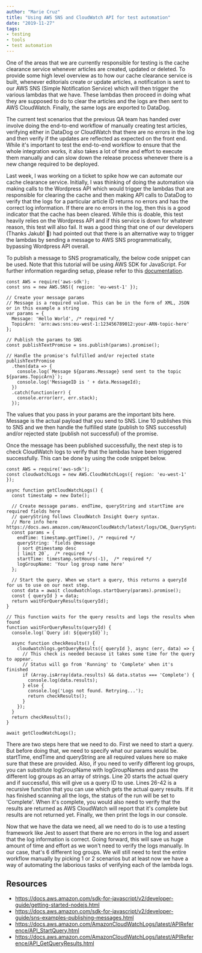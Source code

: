 ```yaml
---
author: "Marie Cruz"
title: "Using AWS SNS and CloudWatch API for test automation"
date: "2019-11-27"
tags:
- testing
- tools
- test automation
---
```


One of the areas that we are currently responsible for testing is the cache clearance service whenever articles are created, updated or deleted. To provide some high level overview as to how our cache clearance service is built, whenever editorials create or update articles, a notification is sent to our AWS SNS (Simple Notification Service) which will then trigger the various lambdas that we have. These lambdas then proceed in doing what they are supposed to do to clear the articles and the logs are then sent to AWS CloudWatch. Finally, the same logs are exported to DataDog. 

The current test scenarios that the previous QA team has handed over involve doing the end-to-end workflow of manually creating test articles, verifying either in DataDog or CloudWatch that there are no errors in the log and then verify if the updates are reflected as expected on the front end. While it's important to test the end-to-end workflow to ensure that the whole integration works, it also takes a lot of time and effort to execute them manually and can slow down the release process whenever there is a new change required to be deployed.

Last week, I was working on a ticket to spike how we can automate our cache clearance service. Initially, I was thinking of doing the automation via making calls to the Wordpress API which would trigger the lambdas that are responsible for clearing the cache and then making API calls to DataDog to verify that the logs for a particular article ID returns no errors and has the correct log information. If there are no errors in the log, then this is a good indicator that the cache has been cleared. While this is doable, this test heavily relies on the Wordpress API and if this service is down for whatever reason, this test will also fail. It was a good thing that one of our developers (Thanks Jakub! 🙂) had pointed out that there is an alternative way to trigger the lambdas by sending a message to AWS SNS programmatically, bypassing Wordpress API overall.

To publish a message to SNS programatically, the below code snippet can be used. Note that this tutorial will be using AWS SDK for JavaScript. For further information regarding setup, please refer to this [documentation](https://docs.aws.amazon.com/sdk-for-javascript/v2/developer-guide/getting-started-nodejs.html).

```
const AWS = require('aws-sdk');
const sns = new AWS.SNS({ region: 'eu-west-1' });

// Create your message params
// Message is a required value. This can be in the form of XML, JSON or in this example a string
var params = {
  Message: 'Hello World', /* required */
  TopicArn: 'arn:aws:sns:eu-west-1:123456789012:your-ARN-topic-here'
};

// Publish the params to SNS
const publishTextPromise = sns.publish(params).promise();

// Handle the promise's fulfilled and/or rejected state
publishTextPromise
  .then(data => {
    console.log(`Message ${params.Message} send sent to the topic ${params.TopicArn}`);
    console.log('MessageID is ' + data.MessageId);
  })
  .catch(function(err) {
    console.error(err, err.stack);
  });
```

The values that you pass in your params are the important bits here. Message is the actual payload that you send to SNS. Line 10 publishes this to SNS and we then handle the fulfilled state (publish to SNS successful) and/or rejected state (publish not successful) of the promise.

Once the message has been published successfully, the next step is to check CloudWatch logs to verify that the lambdas have been triggered successfully. This can be done by using the code snippet below. 

```
const AWS = require('aws-sdk');
const cloudwatchLogs = new AWS.CloudWatchLogs({ region: 'eu-west-1' });

async function getCloudWatchLogs() {
  const timestamp = new Date();
 
  // Create message params. endTime, queryString and startTime are required fields here
  // queryString follows CloudWatch Insight Query syntax. 
  // More info here https://docs.aws.amazon.com/AmazonCloudWatch/latest/logs/CWL_QuerySyntax.html
  const params = {
    endTime: timestamp.getTime(), /* required */
    queryString: `fields @message 
    | sort @timestamp desc
    | limit 20`,  /* required */
    startTime: timestamp.setHours(-1),  /* required */
    logGroupName: 'Your log group name here'
  };
  
  // Start the query. When we start a query, this returns a queryId for us to use on our next step.
  const data = await cloudwatchlogs.startQuery(params).promise();
  const { queryId } = data;
  return waitForQueryResults(queryId);
}
 
// This function waits for the query results and logs the results when found
function waitForQueryResults(queryId) {
  console.log(`Query id: ${queryId}`);
 
  async function checkResults() {
    cloudwatchlogs.getQueryResults({ queryId }, async (err, data) => {
      // This check is needed because it takes some time for the query to appear. 
      // Status will go from 'Running' to 'Complete' when it's finished
      if (Array.isArray(data.results) && data.status === 'Complete') {
        console.log(data.results);
      } else {
        console.log('Logs not found. Retrying...');
        return checkResults();
      }
    });
  }
  return checkResults();
}

await getCloudWatchLogs();
```

There are two steps here that we need to do. First we need to start a query. But before doing that, we need to specify what our params would be. startTime, endTime and queryString are all required values here so make sure that these are provided. Also, if you need to verify different log groups, you can substitute logGroupName with logGroupNames and pass the different log groups as an array of strings. Line 20 starts the actual query and if successful, this will give us a query ID to use. Lines 26-42 is a recursive function that you can use which gets the actual query results. If it has finished scanning all the logs, the status of the run will be set to 'Complete'. When it's complete, you would also need to verify that the results are returned as AWS CloudWatch will report that it's complete but results are not returned yet. Finally, we then print the logs in our console.

Now that we have the data we need, all we need to do is to use a testing framework like Jest to assert that there are no errors in the log and assert that the log information is correct. Going forward, this will save us huge amount of time and effort as we won't need to verify the logs manually. In our case, that's 6 different log groups. We will still need to test the entire workflow manually by picking 1 or 2 scenarios but at least now we have a way of automating the laborious tasks of verifying each of the lambda logs.

## Resources

- https://docs.aws.amazon.com/sdk-for-javascript/v2/developer-guide/getting-started-nodejs.html
- https://docs.aws.amazon.com/sdk-for-javascript/v2/developer-guide/sns-examples-publishing-messages.html
- https://docs.aws.amazon.com/AmazonCloudWatchLogs/latest/APIReference/API_StartQuery.html
- https://docs.aws.amazon.com/AmazonCloudWatchLogs/latest/APIReference/API_GetQueryResults.html